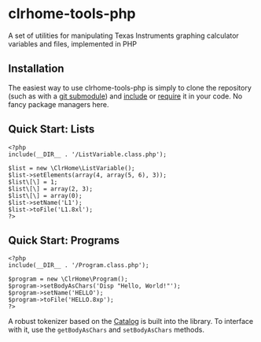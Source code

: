 clrhome-tools-php
=================

A set of utilities for manipulating Texas Instruments graphing calculator
variables and files, implemented in PHP


Installation
------------

The easiest way to use clrhome-tools-php is simply to clone the repository
(such as with a [git submodule](https://git-scm.com/docs/git-submodule)) and
[include](https://www.php.net/manual/en/function.include.php) or
[require](https://www.php.net/manual/en/function.require.php) it in your code.
No fancy package managers here.


Quick Start: Lists
------------------

    <?php
    include(__DIR__ . '/ListVariable.class.php');

    $list = new \ClrHome\ListVariable();
    $list->setElements(array(4, array(5, 6), 3));
    $list\[\] = 1;
    $list\[\] = array(2, 3);
    $list\[\] = array(0);
    $list->setName('L1');
    $list->toFile('L1.8xl');
    ?>


Quick Start: Programs
---------------------

    <?php
    include(__DIR__ . '/Program.class.php');

    $program = new \ClrHome\Program();
    $program->setBodyAsChars('Disp "Hello, World!"');
    $program->setName('HELLO');
    $program->toFile('HELLO.8xp');
    ?>

A robust tokenizer based on the [Catalog](https://clrhome.org/catalog/) is
built into the library. To interface with it, use the `getBodyAsChars` and
`setBodyAsChars` methods.
